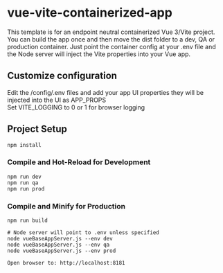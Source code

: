 # vue-vite-containerized-app

This template is for an endpoint neutral containerized Vue 3/Vite project. You can build the app once and then move the dist folder to a dev, QA or production container. Just point the container config at your .env file and the Node server will inject the Vite properties into your Vue app.


## Customize configuration
Edit the /config/.env files and add your app UI properties they will be injected into the UI as APP_PROPS  
Set VITE_LOGGING to 0 or 1 for browser logging


## Project Setup

```
npm install
```

### Compile and Hot-Reload for Development

```
npm run dev
npm run qa
npm run prod
```

### Compile and Minify for Production

```
npm run build

# Node server will point to .env unless specified
node vueBaseAppServer.js --env dev
node vueBaseAppServer.js --env qa
node vueBaseAppServer.js --env prod

Open browser to: http://localhost:8181
```
